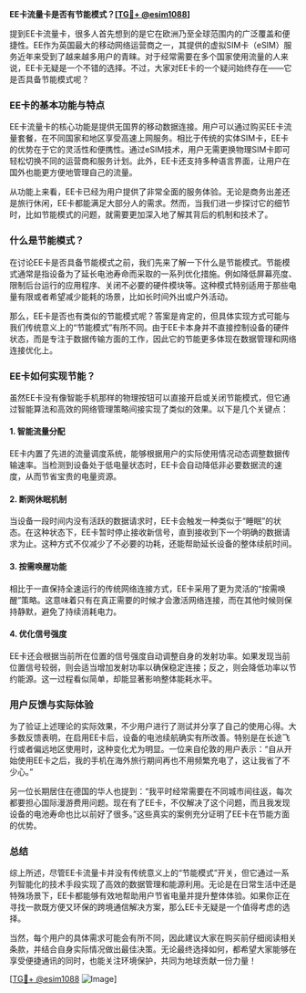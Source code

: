 **EE卡流量卡是否有节能模式？[[TG💪+ @esim1088](https://t.me/s/esim1088)]**

提到EE卡流量卡，很多人首先想到的是它在欧洲乃至全球范围内的广泛覆盖和便捷性。EE作为英国最大的移动网络运营商之一，其提供的虚拟SIM卡（eSIM）服务近年来受到了越来越多用户的青睐。对于经常需要在多个国家使用流量的人来说，EE卡无疑是一个不错的选择。不过，大家对EE卡的一个疑问始终存在——它是否具备节能模式呢？

### EE卡的基本功能与特点

EE卡流量卡的核心功能是提供无国界的移动数据连接。用户可以通过购买EE卡流量套餐，在不同国家和地区享受高速上网服务。相比于传统的实体SIM卡，EE卡的优势在于它的灵活性和便携性。通过eSIM技术，用户无需更换物理SIM卡即可轻松切换不同的运营商和服务计划。此外，EE卡还支持多种语言界面，让用户在国外也能更方便地管理自己的流量。

从功能上来看，EE卡已经为用户提供了非常全面的服务体验。无论是商务出差还是旅行休闲，EE卡都能满足大部分人的需求。然而，当我们进一步探讨它的细节时，比如节能模式的问题，就需要更加深入地了解其背后的机制和技术了。

### 什么是节能模式？

在讨论EE卡是否具备节能模式之前，我们先来了解一下什么是节能模式。节能模式通常是指设备为了延长电池寿命而采取的一系列优化措施。例如降低屏幕亮度、限制后台运行的应用程序、关闭不必要的硬件模块等。这种模式特别适用于那些电量有限或者希望减少能耗的场景，比如长时间外出或户外活动。

那么，EE卡是否也有类似的节能模式呢？答案是肯定的，但具体实现方式可能与我们传统意义上的“节能模式”有所不同。由于EE卡本身并不直接控制设备的硬件状态，而是专注于数据传输方面的工作，因此它的节能更多体现在数据管理和网络连接优化上。

### EE卡如何实现节能？

虽然EE卡没有像智能手机那样的物理按钮可以直接开启或关闭节能模式，但它通过智能算法和高效的网络管理策略间接实现了类似的效果。以下是几个关键点：

#### 1. **智能流量分配**
   EE卡内置了先进的流量调度系统，能够根据用户的实际使用情况动态调整数据传输速率。当检测到设备处于低电量状态时，EE卡会自动降低非必要数据流的速度，从而节省宝贵的电量资源。

#### 2. **断网休眠机制**
   当设备一段时间内没有活跃的数据请求时，EE卡会触发一种类似于“睡眠”的状态。在这种状态下，EE卡暂时停止接收新信号，直到接收到下一个明确的数据请求为止。这种方式不仅减少了不必要的功耗，还能帮助延长设备的整体续航时间。

#### 3. **按需唤醒功能**
   相比于一直保持全速运行的传统网络连接方式，EE卡采用了更为灵活的“按需唤醒”策略。这意味着只有在真正需要的时候才会激活网络连接，而在其他时候则保持静默，避免了持续消耗电力。

#### 4. **优化信号强度**
   EE卡还会根据当前所在位置的信号强度自动调整自身的发射功率。如果发现当前位置信号较弱，则会适当增加发射功率以确保稳定连接；反之，则会降低功率以节约能源。这一过程看似简单，却能显著影响整体能耗水平。

### 用户反馈与实际体验

为了验证上述理论的实际效果，不少用户进行了测试并分享了自己的使用心得。大多数反馈表明，在启用EE卡后，设备的电池续航确实有所改善。特别是在长途飞行或者偏远地区使用时，这种变化尤为明显。一位来自伦敦的用户表示：“自从开始使用EE卡之后，我的手机在海外旅行期间再也不用频繁充电了，这让我省了不少心。”

另一位长期居住在德国的华人也提到：“我平时经常需要在不同城市间往返，每次都要担心国际漫游费用问题。现在有了EE卡，不仅解决了这个问题，而且我发现设备的电池寿命也比以前好了很多。”这些真实的案例充分证明了EE卡在节能方面的优势。

### 总结

综上所述，尽管EE卡流量卡并没有传统意义上的“节能模式”开关，但它通过一系列智能化的技术手段实现了高效的数据管理和能源利用。无论是在日常生活中还是特殊场景下，EE卡都能够有效地帮助用户节省电量并提升整体体验。如果你正在寻找一款既方便又环保的跨境通信解决方案，那么EE卡无疑是一个值得考虑的选择。

当然，每个用户的具体需求可能会有所不同，因此建议大家在购买前仔细阅读相关条款，并结合自身实际情况做出最佳决策。无论最终选择如何，都希望大家能够在享受便捷通讯的同时，也能关注环境保护，共同为地球贡献一份力量！

[[TG💪+ @esim1088](https://t.me/s/esim1088) ![Image](https://i.postimg.cc/4NQfJmqS/Snipaste-2025-05-13-00-14-12.png)]